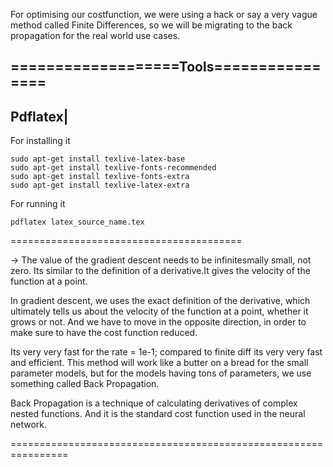 For optimising our costfunction, we were using a hack or say a very vague method called Finite Differences, so we will be migrating to the back propagation for the real world use cases.


===================Tools================
---------
Pdflatex|
---------
For installing it
```
sudo apt-get install texlive-latex-base
sudo apt-get install texlive-fonts-recommended
sudo apt-get install texlive-fonts-extra
sudo apt-get install texlive-latex-extra
```
For running it
```
pdflatex latex_source_name.tex
```

========================================

-> The value of the gradient descent needs to be infinitesmally small, not zero. Its similar to the definition of a derivative.It gives the velocity of the function at a point.

In gradient descent, we uses the exact definition of the derivative, which ultimately tells us about the velocity of the function at a point, whether it grows or not. And we have to move in the opposite direction, in order to make sure to have the cost function reduced.

Its very very fast for the rate = 1e-1; compared to finite diff its very very fast and efficient. This method will work like a butter on a bread for the small parameter models,  but for the models having tons of parameters, we use something called Back Propagation.

Back Propagation is a technique of calculating derivatives of complex nested functions. And it is the standard cost function used in the neural network.


================================================================



